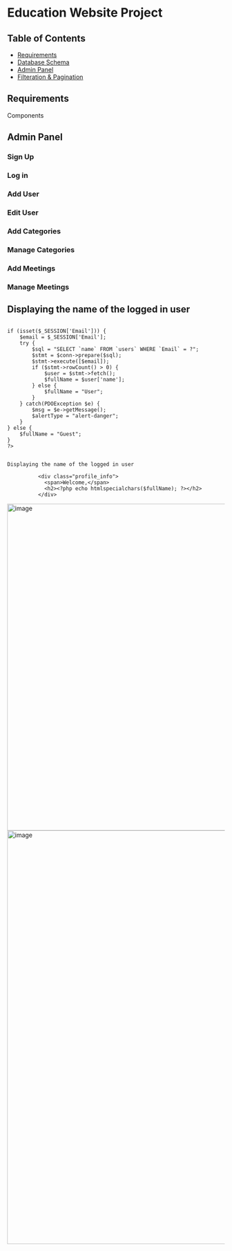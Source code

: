 # Education Website Project

## Table of Contents
- [Requirements](#Requirements)
- [Database Schema](#Database-Schema)
- [Admin Panel](#Admin-Panel)
- [Filteration & Pagination](#Filteration-&-Pagination)

## Requirements
Components

## Admin Panel

### Sign Up

### Log in

### Add User

### Edit User

### Add Categories

### Manage Categories

### Add Meetings

### Manage Meetings

## Displaying the name of the logged in user




```

if (isset($_SESSION['Email'])) {
    $email = $_SESSION['Email'];
    try {
        $sql = "SELECT `name` FROM `users` WHERE `Email` = ?";
        $stmt = $conn->prepare($sql);
        $stmt->execute([$email]);
        if ($stmt->rowCount() > 0) {
            $user = $stmt->fetch();
            $fullName = $user['name'];
        } else {
            $fullName = "User";
        }
    } catch(PDOException $e) {
        $msg = $e->getMessage();
        $alertType = "alert-danger";
    }
} else {
    $fullName = "Guest";
}
?>


Displaying the name of the logged in user

          <div class="profile_info">
            <span>Welcome,</span>
            <h2><?php echo htmlspecialchars($fullName); ?></h2>
          </div>

```

<img width="755" alt="image" src="https://github.com/astral-fate/UN-Women-Back-End-Scholarship/assets/63984422/2c268d6a-15f9-4d74-82d2-097c7a3f7292">

<img width="956" alt="image" src="https://github.com/astral-fate/UN-Women-Back-End-Scholarship/assets/63984422/59e947e1-2c81-4dcb-94e2-94ade9ecb647">


